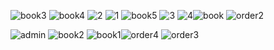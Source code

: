 ![book3](https://user-images.githubusercontent.com/103414245/190491802-70abce66-1731-4ddb-9833-b584a7f74095.JPG)
![book4](https://user-images.githubusercontent.com/103414245/190491830-85928830-4e92-418c-995e-3361b1c67757.JPG)
![2](https://user-images.githubusercontent.com/103414245/190491916-5aed7c48-92ae-4252-af85-70f1b9d92b42.JPG)
![1](https://user-images.githubusercontent.com/103414245/190491938-5893015b-64db-4183-8966-f0db09577118.JPG)
![book5](https://user-images.githubusercontent.com/103414245/190491999-b5d254da-2451-4b48-b0f9-3b15b78c0628.JPG)
![3](https://user-images.githubusercontent.com/103414245/190492057-90a82fed-0138-45d7-86dd-fd89f3829ec6.JPG)
![4](https://user-images.githubusercontent.com/103414245/190492103-3e19622b-9c66-4dae-9b4f-eca467de86de.JPG)![book](https://user-images.githubusercontent.com/103414245/190492190-38087a3c-be31-4a22-ba1b-3e8891fe6909.JPG)
![order2](https://user-images.githubusercontent.com/103414245/190492254-89cdde1f-9ec5-4720-aa26-7d83313d3684.JPG)

![admin](https://user-images.githubusercontent.com/103414245/190492121-8752fcc2-df25-4746-b879-53e1d35b6867.JPG)
![book2](https://user-images.githubusercontent.com/103414245/190492165-b0747511-4d00-44df-aff5-2e06b4c7c862.JPG)
![book1](https://user-images.githubusercontent.com/103414245/190492174-780507fc-f23c-400c-a2e9-3c1ed713cd89.JPG)![order4](https://user-images.githubusercontent.com/103414245/190492236-dcdbe116-a560-4905-8e51-20d2c51f6090.JPG)
![order3](https://user-images.githubusercontent.com/103414245/190492246-458f1cad-2287-4e1d-b067-f6f4a3c8cd83.JPG)

